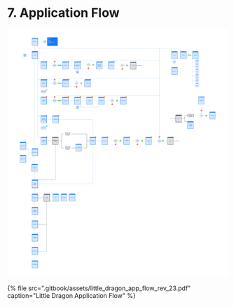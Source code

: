 # 7. Application Flow

![](.gitbook/assets/little_dragon_app_flow_rev_23.svg)

{% file src=".gitbook/assets/little\_dragon\_app\_flow\_rev\_23.pdf" caption="Little Dragon Application Flow" %}











